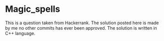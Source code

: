 # Magic_spells
This is a question taken from Hackerrank.
The solution posted here is made by me no other commits has ever been approved.
The solution is written in C++ language.

